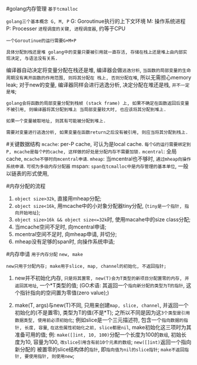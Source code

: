 #golang内存管理
`基于tcmalloc`

`golang三个基本概念 G, M, P`
 G: Goroutinue执行的上下文环境
 M: 操作系统进程
 P: Processer `进程调度的关键, 进程调度器`, 约等于CPU

`一个Goroutinue的运行需要G+M+P`

`具体分配到栈还是堆
  golang中的变量只要被引用就一直存活, 存储在栈上还是堆上由内部实现决定, 与语法没有关系.`

 编译器自动决定将变量分配在栈还是堆, 编译器会做`逃逸分析`, `当函数的局部变量的生命周期没有离开函数的作用范围, 则将其分配在
 栈上, 否则分配在堆`, 所以无需担心memory leak; 对于new的变量, 编译器同样会进行逃逸分析, 决定分配在堆还是栈, `并不一定是堆`;

`golang会将函数的局部变量分配到栈帧 (stack frame) 上, 如果不确定在函数返回后变量不被引用, 则编译器将其分配到堆上
  当局部变量较大时, 也应该将其分配到堆上.`

`如果一个变量被取地址, 则其有可能被分配到堆上.`

`需要对变量进行逃逸分析, 如果变量在函数return之后没有被引用, 则应当将其分配到栈上.`

#关键数据结构
`mcache`: per-P cache, 可认为是local cache. `每个G的运行需要绑定到P, mcache是每个P的cache, 这样做的好处是分配内存不需要加锁.`
`mcentral`: 全局cache, `mcache不够时向mcentral申请`.
`mheap`: 当mcentral也不够时, `通过mheap向操作系统申请`.
`可视为多级内存分配器`
mspan: `span在tcmalloc中是内存管理的基本单位`, 一般以链表的形式使用,


#内存分配的流程
1. `object size>32k`, 直接用mheap分配;
2. `object size<16k`, 用mcache中的小对象分配器tiny分配, (`tiny是一个指针, 指向开始地址`);
3. `object size>16k && object size<=32k`时, 使用macahe中的size class分配;
4. 当mcache空间不足时, 向mcentral申请;
5. mcentral空间不足时, 向mheap申请, 并切分;
6. mheap没有足够的span时, 向操作系统申请;

#内存申请
`用于内存分配`
`new, make`

`new只用于分配内存; make用于slice, map, channel的初始化, 不返回指针;`

1. new并不初始化内存, `只是将其置零, new(T)会为T类型的新项目分配置零的内存, 并返回其地址`, 一个*T类型的值;
  (GO术语: 其返回一个`指向新分配的类型为T的指针`, 这个指针指向的空间置为零值(zero value);)

2. make(T, args)与new(T)不同, 只用来创建`map, slice, channel`, 并返回一个初始化的(不是置零), 类型为T的值(不是*T);
  之所以不同是因为这`3个类型是引用数据类型, 使用前必须初始化`;
  例如slice是一个三元描述符, 包含一个`指向数据的指针, 长度, 容量`, `在这些属性初始化之前, slice都是nil`, make初始化这三项时为其准备可用的值;
  例: `make([]int, 10, 100)`分配一个长度为100的`数组`, 初始长度为10, 容量为100, `改slice引用含有前10个元素的数组`; `new([]int)`返回一个指向新分配的
  被置零的slice结构体的`指针`, 即`指向值为nil的slice指针`;
  `make不返回指针, 要使用指针, 则使用new`;
